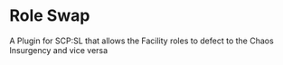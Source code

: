 # Role Swap
A Plugin for SCP:SL that allows the Facility roles to defect to the Chaos Insurgency and vice versa

